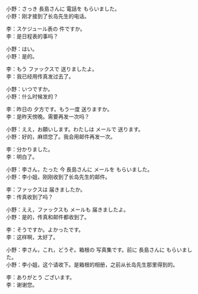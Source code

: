 小野：さっき 長島さんに 電話を もらいました。  
小野：刚才接到了长岛先生的电话。  

李：スケジュール表の 件ですか。  
李：是日程表的事吗？  

小野：はい。  
小野：是的。  

李：もう ファックスで 送りましたよ。  
李：我已经用传真发过去了。  

小野：いつですか。  
小野：什么时候发的？  

李：昨日の 夕方です。もう一度 送りますか。  
李：是昨天傍晚。需要再发一次吗？  

小野：ええ，お願いします。わたしは メールで 送ります。  
小野：好的，麻烦您了。我会用邮件再发一次。  

李：分かりました。  
李：明白了。  

小野：李さん，たった 今 長島さんに メールを もらいました。  
小野：李小姐，刚刚收到了长岛先生的邮件。  

李：ファックスは 届きましたか。  
李：传真收到了吗？  

小野：ええ，ファックスも メールも 届きましたよ。  
小野：是的，传真和邮件都收到了。  

李：そうですか。よかったです。  
李：这样啊，太好了。  

小野：李さん，これ，どうぞ。箱根の 写真集です。前に 長島さんに もらいました。  
小野：李小姐，这个请收下。是箱根的相册，之前从长岛先生那里得到的。  

李：ありがとう ございます。  
李：谢谢您。
